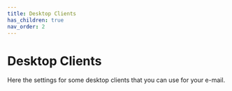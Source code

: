 ```yaml
---
title: Desktop Clients
has_children: true
nav_order: 2
---
```


# Desktop Clients

Here the settings for some desktop clients that you can use for your e-mail.
